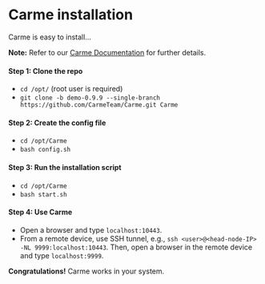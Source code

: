 # Carme installation

Carme is easy to install...

**Note:** Refer to our [Carme Documentation](https://docs.open-carme.org/InstallDoc/) for further details.

#### Step 1: Clone the repo

- `cd /opt/` (root user is required)
- `git clone -b demo-0.9.9 --single-branch https://github.com/CarmeTeam/Carme.git Carme` 

#### Step 2: Create the config file 

- `cd /opt/Carme`
- `bash config.sh` 

#### Step 3: Run the installation script 

- `cd /opt/Carme`
- `bash start.sh` 

#### Step 4: Use Carme

- Open a browser and type `localhost:10443`.
- From a remote device, use SSH tunnel, e.g., `ssh <user>@<head-node-IP> -NL 9999:localhost:10443`. 
  Then, open a browser in the remote device and type `localhost:9999`.

**Congratulations!** Carme works in your system.
